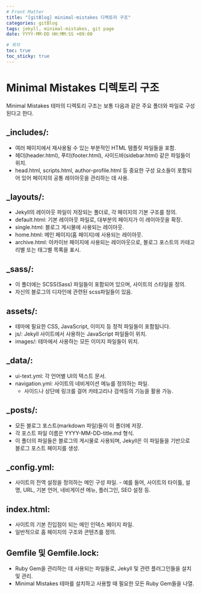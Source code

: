 ```yaml
---
# Front Matter
title: "[gitBlog] minimal-mistakes 디렉토리 구조"
categories: gitBlog
tags: jekyll, minimal-mistakes, git page
date: YYYY-MM-DD HH:MM:SS +09:00

# 목차
toc: true  
toc_sticky: true 
---
```

# Minimal Mistakes 디렉토리 구조
Minimal Mistakes 테마의 디렉토리 구조는 보통 다음과 같은 주요 폴더와 파일로 구성된다고 한다.

## _includes/:
- 여러 페이지에서 재사용될 수 있는 부분적인 HTML 템플릿 파일들을 포함.
- 헤더(header.html), 푸터(footer.html), 사이드바(sidebar.html) 같은 파일들이 위치.
- head.html, scripts.html, author-profile.html 등 중요한 구성 요소들이 포함되어 있어 페이지의 공통 레이아웃을 관리하는 데 사용.

## _layouts/:
- Jekyll의 레이아웃 파일이 저장되는 폴더로, 각 페이지의 기본 구조를 정의.
- default.html: 기본 레이아웃 파일로, 대부분의 페이지가 이 레이아웃을 확장.
- single.html: 블로그 게시물에 사용되는 레이아웃.
- home.html: 메인 페이지(홈 페이지)에 사용되는 레이아웃.
- archive.html: 아카이브 페이지에 사용되는 레이아웃으로, 블로그 포스트의 카테고리별 또는 태그별 목록을 표시.

## _sass/:
- 이 폴더에는 SCSS(Sass) 파일들이 포함되어 있으며, 사이트의 스타일을 정의.
- 자신의 블로그의 디자인에 관련된 scss파일들이 있음.

## assets/:
- 테마에 필요한 CSS, JavaScript, 이미지 등 정적 파일들이 포함됩니다.
- js/: Jekyll 사이트에서 사용하는 JavaScript 파일들이 위치.
- images/: 테마에서 사용하는 모든 이미지 파일들이 위치.

## _data/:
- ui-text.yml: 각 언어별 UI의 텍스트 문서.
- navigation.yml: 사이트의 네비게이션 메뉴를 정의하는 파일.
  - 사이드나 상단에 링크를 걸어 카테고리나 검색등의 기능을 활용 가능.

## _posts/:
- 모든 블로그 포스트(markdown 파일)들이 이 폴더에 저장.
- 각 포스트 파일 이름은 YYYY-MM-DD-title.md 형식.
- 이 폴더의 파일들은 블로그의 게시물로 사용되며, Jekyll은 이 파일들을 기반으로 블로그 포스트 페이지를 생성.

## _config.yml:
- 사이트의 전역 설정을 정의하는 메인 구성 파일. - 예를 들어, 사이트의 타이틀, 설명, URL, 기본 언어, 네비게이션 메뉴, 플러그인, SEO 설정 등.

## index.html:
- 사이트의 기본 진입점이 되는 메인 인덱스 페이지 파일.
- 일반적으로 홈 페이지의 구조와 콘텐츠를 정의.

## Gemfile 및 Gemfile.lock:
- Ruby Gem을 관리하는 데 사용되는 파일들로, Jekyll 및 관련 플러그인들을 설치 및 관리.
- Minimal Mistakes 테마를 설치하고 사용할 때 필요한 모든 Ruby Gem들을 나열.
